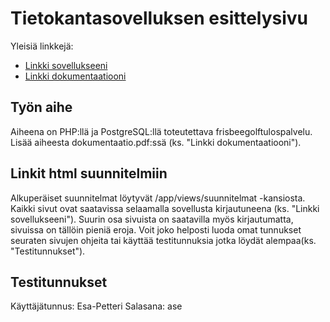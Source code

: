 # Tietokantasovelluksen esittelysivu

Yleisiä linkkejä:

* [Linkki sovellukseeni](http://twviiala.users.cs.helsinki.fi/tsoha/)
* [Linkki dokumentaatiooni](doc/dokumentaatio.pdf)

## Työn aihe

Aiheena on PHP:llä ja PostgreSQL:llä toteutettava frisbeegolftulospalvelu. Lisää aiheesta dokumentaatio.pdf:ssä (ks. "Linkki dokumentaatiooni"). 

## Linkit html suunnitelmiin

Alkuperäiset suunnitelmat löytyvät /app/views/suunnitelmat -kansiosta.
Kaikki sivut ovat saatavissa selaamalla sovellusta kirjautuneena (ks. "Linkki sovellukseeni"). Suurin osa sivuista on saatavilla myös kirjautumatta, sivuissa on tällöin pieniä eroja. Voit joko helposti luoda omat tunnukset seuraten sivujen ohjeita tai käyttää testitunnuksia jotka löydät alempaa(ks. "Testitunnukset").

## Testitunnukset

Käyttäjätunnus: Esa-Petteri
Salasana: ase
